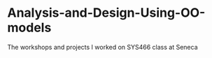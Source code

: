 # Analysis-and-Design-Using-OO-models
The workshops and projects I worked on SYS466 class at Seneca

